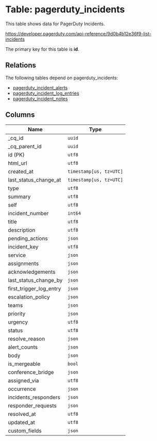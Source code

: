 # Table: pagerduty_incidents

This table shows data for PagerDuty Incidents.

https://developer.pagerduty.com/api-reference/9d0b4b12e36f9-list-incidents

The primary key for this table is **id**.

## Relations

The following tables depend on pagerduty_incidents:
  - [pagerduty_incident_alerts](pagerduty_incident_alerts)
  - [pagerduty_incident_log_entries](pagerduty_incident_log_entries)
  - [pagerduty_incident_notes](pagerduty_incident_notes)

## Columns

| Name          | Type          |
| ------------- | ------------- |
|_cq_id|`uuid`|
|_cq_parent_id|`uuid`|
|id (PK)|`utf8`|
|html_url|`utf8`|
|created_at|`timestamp[us, tz=UTC]`|
|last_status_change_at|`timestamp[us, tz=UTC]`|
|type|`utf8`|
|summary|`utf8`|
|self|`utf8`|
|incident_number|`int64`|
|title|`utf8`|
|description|`utf8`|
|pending_actions|`json`|
|incident_key|`utf8`|
|service|`json`|
|assignments|`json`|
|acknowledgements|`json`|
|last_status_change_by|`json`|
|first_trigger_log_entry|`json`|
|escalation_policy|`json`|
|teams|`json`|
|priority|`json`|
|urgency|`utf8`|
|status|`utf8`|
|resolve_reason|`json`|
|alert_counts|`json`|
|body|`json`|
|is_mergeable|`bool`|
|conference_bridge|`json`|
|assigned_via|`utf8`|
|occurrence|`json`|
|incidents_responders|`json`|
|responder_requests|`json`|
|resolved_at|`utf8`|
|updated_at|`utf8`|
|custom_fields|`json`|